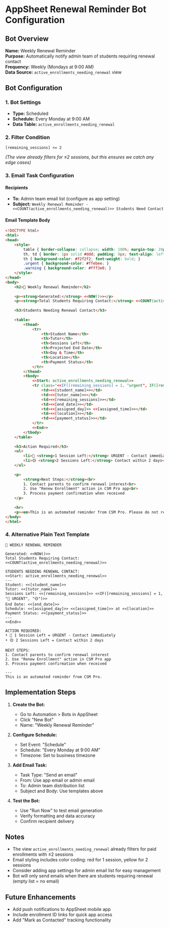 # AppSheet Renewal Reminder Bot Configuration

## Bot Overview
**Name:** Weekly Renewal Reminder  
**Purpose:** Automatically notify admin team of students requiring renewal contact  
**Frequency:** Weekly (Mondays at 9:00 AM)  
**Data Source:** `active_enrollments_needing_renewal` view

## Bot Configuration

### 1. Bot Settings
- **Type:** Scheduled
- **Schedule:** Every Monday at 9:00 AM
- **Data Table:** `active_enrollments_needing_renewal`

### 2. Filter Condition
```
[remaining_sessions] <= 2
```
*(The view already filters for ≤2 sessions, but this ensures we catch any edge cases)*

### 3. Email Task Configuration

#### Recipients
- **To:** Admin team email list (configure as app setting)
- **Subject:** `Weekly Renewal Reminder - <<COUNT(active_enrollments_needing_renewal)>> Students Need Contact`

#### Email Template Body
```html
<!DOCTYPE html>
<html>
<head>
    <style>
        table { border-collapse: collapse; width: 100%; margin-top: 20px; }
        th, td { border: 1px solid #ddd; padding: 8px; text-align: left; }
        th { background-color: #f2f2f2; font-weight: bold; }
        .urgent { background-color: #ffebee; }
        .warning { background-color: #fff3e0; }
    </style>
</head>
<body>
    <h2>📅 Weekly Renewal Reminder</h2>
    
    <p><strong>Generated:</strong> <<NOW()>></p>
    <p><strong>Total Students Requiring Contact:</strong> <<COUNT(active_enrollments_needing_renewal)>></p>
    
    <h3>Students Needing Renewal Contact</h3>
    
    <table>
        <thead>
            <tr>
                <th>Student Name</th>
                <th>Tutor</th>
                <th>Sessions Left</th>
                <th>Projected End Date</th>
                <th>Day & Time</th>
                <th>Location</th>
                <th>Payment Status</th>
            </tr>
        </thead>
        <tbody>
            <<Start: active_enrollments_needing_renewal>>
            <tr class="<<IF([remaining_sessions] = 1, "urgent", IF([remaining_sessions] = 2, "warning", ""))>>">
                <td><<[student_name]>></td>
                <td><<[tutor_name]>></td>
                <td><<[remaining_sessions]>></td>
                <td><<[end_date]>></td>
                <td><<[assigned_day]>> <<[assigned_time]>></td>
                <td><<[location]>></td>
                <td><<[payment_status]>></td>
            </tr>
            <<End>>
        </tbody>
    </table>
    
    <h3>Action Required</h3>
    <ul>
        <li>🔴 <strong>1 Session Left:</strong> URGENT - Contact immediately</li>
        <li>🟡 <strong>2 Sessions Left:</strong> Contact within 2 days</li>
    </ul>
    
    <p>
        <strong>Next Steps:</strong><br>
        1. Contact parents to confirm renewal interest<br>
        2. Use "Renew Enrollment" action in CSM Pro app<br>
        3. Process payment confirmation when received
    </p>
    
    <hr>
    <p><em>This is an automated reminder from CSM Pro. Please do not reply to this email.</em></p>
</body>
</html>
```

### 4. Alternative Plain Text Template
```
📅 WEEKLY RENEWAL REMINDER

Generated: <<NOW()>>
Total Students Requiring Contact: <<COUNT(active_enrollments_needing_renewal)>>

STUDENTS NEEDING RENEWAL CONTACT:
<<Start: active_enrollments_needing_renewal>>
---
Student: <<[student_name]>>
Tutor: <<[tutor_name]>>
Sessions Left: <<[remaining_sessions]>> <<IF([remaining_sessions] = 1, "🔴 URGENT", "🟡")>>
End Date: <<[end_date]>>
Schedule: <<[assigned_day]>> <<[assigned_time]>> at <<[location]>>
Payment Status: <<[payment_status]>>
---
<<End>>

ACTION REQUIRED:
• 🔴 1 Session Left = URGENT - Contact immediately
• 🟡 2 Sessions Left = Contact within 2 days

NEXT STEPS:
1. Contact parents to confirm renewal interest
2. Use "Renew Enrollment" action in CSM Pro app
3. Process payment confirmation when received

---
This is an automated reminder from CSM Pro.
```

## Implementation Steps

1. **Create the Bot:**
   - Go to Automation > Bots in AppSheet
   - Click "New Bot"
   - Name: "Weekly Renewal Reminder"

2. **Configure Schedule:**
   - Set Event: "Schedule"
   - Schedule: "Every Monday at 9:00 AM"
   - Timezone: Set to business timezone

3. **Add Email Task:**
   - Task Type: "Send an email"
   - From: Use app email or admin email
   - To: Admin team distribution list
   - Subject and Body: Use templates above

4. **Test the Bot:**
   - Use "Run Now" to test email generation
   - Verify formatting and data accuracy
   - Confirm recipient delivery

## Notes
- The view `active_enrollments_needing_renewal` already filters for paid enrollments with ≤2 sessions
- Email styling includes color coding: red for 1 session, yellow for 2 sessions
- Consider adding app settings for admin email list for easy management
- Bot will only send emails when there are students requiring renewal (empty list = no email)

## Future Enhancements
- Add push notifications to AppSheet mobile app
- Include enrollment ID links for quick app access
- Add "Mark as Contacted" tracking functionality